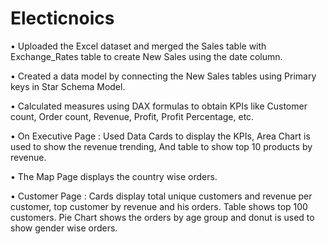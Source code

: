# Electicnoics

•	Uploaded the Excel dataset and merged the Sales table with Exchange_Rates table to create New Sales using the date column.

•	Created a data model by connecting the New Sales tables using Primary keys in Star Schema Model.

•	Calculated measures using DAX formulas to obtain KPIs like Customer count, Order count, Revenue, Profit, Profit Percentage, etc.

•	On Executive Page :  Used Data Cards to display the KPIs, Area Chart is used to show the revenue trending, And table to show top 10 products by revenue.

•	The Map Page displays the country wise orders.

•	Customer Page :  Cards display total unique customers and revenue per customer, top customer by revenue and his orders. Table shows top 100 customers. Pie Chart shows the orders by age group and donut is used to show gender wise orders.

